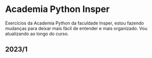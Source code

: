 # Academia Python Insper
Exercícios da Academia Python da faculdade Insper, estou fazendo mudanças para deixar mais fácil de entender e mais organizado.
Vou atualizando ao longo do curso.
## 2023/1

